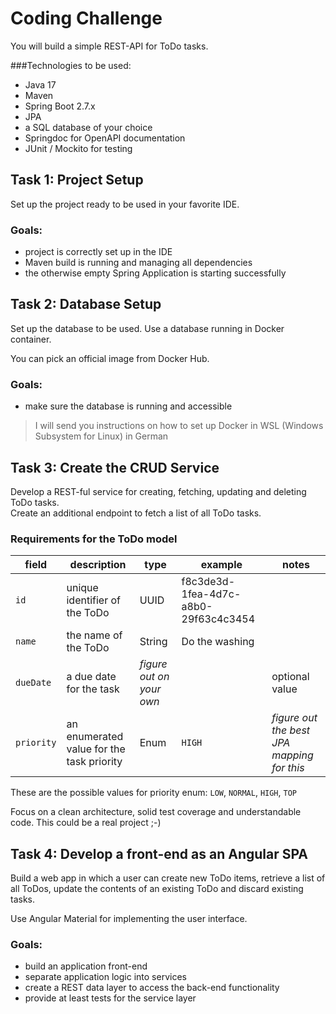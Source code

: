# Coding Challenge
You will build a simple REST-API for ToDo tasks.

###Technologies to be used:
* Java 17
* Maven
* Spring Boot 2.7.x
* JPA
* a SQL database of your choice
* Springdoc for OpenAPI documentation
* JUnit / Mockito for testing

## Task 1: Project Setup
Set up the project ready to be used in your favorite IDE.

### Goals:
* project is correctly set up in the IDE
* Maven build is running and managing all dependencies
* the otherwise empty Spring Application is starting successfully

## Task 2: Database Setup
Set up the database to be used. Use a database running in Docker container.

You can pick an official image from Docker Hub.

### Goals:
* make sure the database is running and accessible

>I will send you instructions on how to set up Docker in WSL (Windows Subsystem for Linux) in German

## Task 3: Create the CRUD Service
Develop a REST-ful service for creating, fetching, updating and deleting ToDo tasks.  
Create an additional endpoint to fetch a list of all ToDo tasks.

### Requirements for the ToDo model
| field  | description  | type  | example | notes |
|---|---|---|---|---|
| `id` | unique identifier of the ToDo  | UUID | f8c3de3d-1fea-4d7c-a8b0-29f63c4c3454 | |
| `name` | the name of the ToDo | String  | Do the washing  | |
| `dueDate`  | a due date for the task | _figure out on your own_ | | optional value  |
| `priority` | an enumerated value for the task priority | Enum  | `HIGH` | _figure out the best JPA mapping for this_ |

These are the possible values for priority enum: `LOW`, `NORMAL`, `HIGH`, `TOP`

Focus on a clean architecture, solid test coverage and understandable code. This could be a real project ;-)

## Task 4: Develop a front-end as an Angular SPA
Build a web app in which a user can create new ToDo items, retrieve a list of all ToDos, update the contents of an existing ToDo and discard existing tasks.

Use Angular Material for implementing the user interface.

### Goals:
* build an application front-end
* separate application logic into services
* create a REST data layer to access the back-end functionality
* provide at least tests for the service layer



